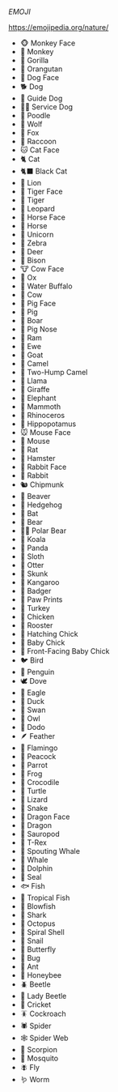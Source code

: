 *EMOJI*

https://emojipedia.org/nature/

* 🐵 Monkey Face
* 🐒 Monkey
* 🦍 Gorilla
* 🦧 Orangutan
* 🐶 Dog Face
* 🐕 Dog
* 🦮 Guide Dog
* 🐕‍🦺 Service Dog
* 🐩 Poodle
* 🐺 Wolf
* 🦊 Fox
* 🦝 Raccoon
* 🐱 Cat Face
* 🐈 Cat
* 🐈‍⬛ Black Cat
* 🦁 Lion
* 🐯 Tiger Face
* 🐅 Tiger
* 🐆 Leopard
* 🐴 Horse Face
* 🐎 Horse
* 🦄 Unicorn
* 🦓 Zebra
* 🦌 Deer
* 🦬 Bison
* 🐮 Cow Face
* 🐂 Ox
* 🐃 Water Buffalo
* 🐄 Cow
* 🐷 Pig Face
* 🐖 Pig
* 🐗 Boar
* 🐽 Pig Nose
* 🐏 Ram
* 🐑 Ewe
* 🐐 Goat
* 🐪 Camel
* 🐫 Two-Hump Camel
* 🦙 Llama
* 🦒 Giraffe
* 🐘 Elephant
* 🦣 Mammoth
* 🦏 Rhinoceros
* 🦛 Hippopotamus
* 🐭 Mouse Face
* 🐁 Mouse
* 🐀 Rat
* 🐹 Hamster
* 🐰 Rabbit Face
* 🐇 Rabbit
* 🐿 Chipmunk
* 🦫 Beaver
* 🦔 Hedgehog
* 🦇 Bat
* 🐻 Bear
* 🐻‍❄️ Polar Bear
* 🐨 Koala
* 🐼 Panda
* 🦥 Sloth
* 🦦 Otter
* 🦨 Skunk
* 🦘 Kangaroo
* 🦡 Badger
* 🐾 Paw Prints
* 🦃 Turkey
* 🐔 Chicken
* 🐓 Rooster
* 🐣 Hatching Chick
* 🐤 Baby Chick
* 🐥 Front-Facing Baby Chick
* 🐦 Bird
* 🐧 Penguin
* 🕊 Dove
* 🦅 Eagle
* 🦆 Duck
* 🦢 Swan
* 🦉 Owl
* 🦤 Dodo
* 🪶 Feather
* 🦩 Flamingo
* 🦚 Peacock
* 🦜 Parrot
* 🐸 Frog
* 🐊 Crocodile
* 🐢 Turtle
* 🦎 Lizard
* 🐍 Snake
* 🐲 Dragon Face
* 🐉 Dragon
* 🦕 Sauropod
* 🦖 T-Rex
* 🐳 Spouting Whale
* 🐋 Whale
* 🐬 Dolphin
* 🦭 Seal
* 🐟 Fish
* 🐠 Tropical Fish
* 🐡 Blowfish
* 🦈 Shark
* 🐙 Octopus
* 🐚 Spiral Shell
* 🐌 Snail
* 🦋 Butterfly
* 🐛 Bug
* 🐜 Ant
* 🐝 Honeybee
* 🪲 Beetle
* 🐞 Lady Beetle
* 🦗 Cricket
* 🪳 Cockroach
* 🕷 Spider
* 🕸 Spider Web
* 🦂 Scorpion
* 🦟 Mosquito
* 🪰 Fly
* 🪱 Worm

